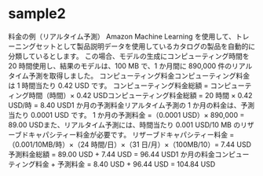 # sample2
料金の例（リアルタイム予測） 
Amazon Machine Learning を使用して、トレーニングセットとして製品説明データを使用しているカタログの製品を自動的に分類しているとします。
この場合、モデルの生成にコンピューティング時間を 20 時間使用し、結果のモデルは、100 MB で、1 か月間に 890,000 件のリアルタイム予測を取得しました。
コンピューティング料金コンピューティング料金は 1 時間当たり 0.42 USD です。
コンピューティング料金総額 = コンピューティング時間（時間）× 0.42 USDコンピューティング料金総額 = 20 時間 × 0.42 USD/時 = 8.40 USD1 か月の予測料金リアルタイム予測の 1 か月の料金は、予測当たり 0.0001 USD です。
1 か月の予測料金 =（0.0001 USD）× 890,000 = 89.00 USDまた、リアルタイム予測には、時間当たり 0.001 USD/10 MB のリザーブドキャパシティー料金が必要です。
リザーブドキャパシティー料金 =（0.001/10MB/時）×（24 時間/日）×（31 日/月）×（100MB/10）= 7.44 USD予測料金総額 = 89.00 USD + 7.44 USD = 96.44 USD1 か月の料金コンピューティング料金 + 予測料金 = 8.40 USD + 96.44 USD = 104.84 USD
